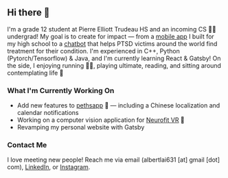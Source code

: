 ## Hi there 👋

I'm a grade 12 student at Pierre Elliott Trudeau HS and an incoming CS 👨‍💻 undergrad! My goal is to create for impact — from a [mobile app](https://github.com/Trudeau-SAC/pethsapp) I built for my high school to a [chatbot](https://omdena.com/projects/ptsd/) that helps PTSD victims around the world find treatment for their condition. I'm experienced in C++, Python (Pytorch/Tensorflow) & Java, and I'm currently learning React & Gatsby! On the side, I enjoying running 🏃‍♂️, playing ultimate, reading, and sitting around contemplating life 🤔

### What I'm Currently Working On
- Add new features to [pethsapp](https://github.com/Trudeau-SAC/pethsapp) 📱 — including a Chinese localization and calendar notifications
- Working on a computer vision application for [Neurofit VR](https://neurofit.ca/) 🧠
- Revamping my personal website with Gatsby

### Contact Me

I love meeting new people! Reach me via email (albertlai631 [at] gmail [dot] com), [LinkedIn](https://www.linkedin.com/in/albertlai631/), or [Instagram](https://www.instagram.com/albert.laiz/). 


<!--
Here are some ideas to get you started:

- 🔭 I’m currently working on ...
- 🌱 I’m currently learning ...
- 👯 I’m looking to collaborate on ...
- 🤔 I’m looking for help with ...
- 💬 Ask me about ...
- 📫 How to reach me: ...
- 😄 Pronouns: ...
- ⚡ Fun fact: ...
-->
